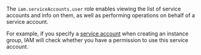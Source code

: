 The `iam.serviceAccounts.user` role enables viewing the list of service accounts and info on them, as well as performing operations on behalf of a service account.

For example, if you specify a [service account](../../../iam/concepts/users/accounts.md#sa) when creating an instance group, IAM will check whether you have a permission to use this service account.